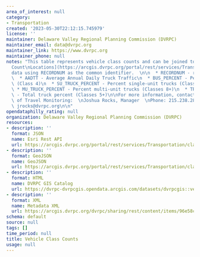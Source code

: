 ```yaml
---
area_of_interest: null
category:
- Transportation
created: '2023-05-30T22:12:15.745979'
license: ''
maintainer: Delaware Valley Regional Planning Commission (DVRPC)
maintainer_email: data@dvrpc.org
maintainer_link: https://www.dvrpc.org
maintainer_phone: null
notes: "This table represents vehicle class counts and can be joined to our [Traffic\n\
  Count\nLocations](https://arcgis.dvrpc.org/portal/rest/services/Transportation/TrafficCounts/FeatureServer)\n\
  data using RECORDNUM as the common identifier.  \n\n  * RECORDNUM - record identifier\n\
  \  * AADTT - Average Annual Daily Truck Traffic\n  * BUS_PERCENT - Percent buses\
  \ (Class 4)\n  * SU_TRUCK_PERCENT - Percent single-unit trucks (Classes 5-7)\n \
  \ * MU_TRUCK_PERCENT - Percent multi-unit trucks (Classes 8+)\n  * TRUCK_PERCENT\
  \ - Total truck percent (Classes 5+)\n\nFor more information, contact our Office\
  \ of Travel Monitoring:  \nJoshua Rocks, Manager  \nPhone: 215.238.2854 | Email:\
  \ jrocks@dvrpc.org\n\n"
opendataphilly_rating: null
organization: Delaware Valley Regional Planning Commission (DVRPC)
resources:
- description: ''
  format: JSON
  name: Esri Rest API
  url: https://arcgis.dvrpc.org/portal/rest/services/Transportation/classcounts/FeatureServer/0
- description: ''
  format: GeoJSON
  name: GeoJSON
  url: https://arcgis.dvrpc.org/portal/rest/services/Transportation/classcounts/FeatureServer/0/query?where=1=1&outsr=4326&outfields=*&f=geojson
- description: ''
  format: HTML
  name: DVRPC GIS Catalog
  url: https://dvrpc-dvrpcgis.opendata.arcgis.com/datasets/dvrpcgis::vehicle-class-counts
- description: ''
  format: XML
  name: Metadata XML
  url: https://arcgis.dvrpc.org/dvrpc/sharing/rest/content/items/96e58c4ae3364d9897bfb5620085841a/info/metadata/metadata.xml?format=default
schema: default
source: null
tags: []
time_period: null
title: Vehicle Class Counts
usage: null
---
```

